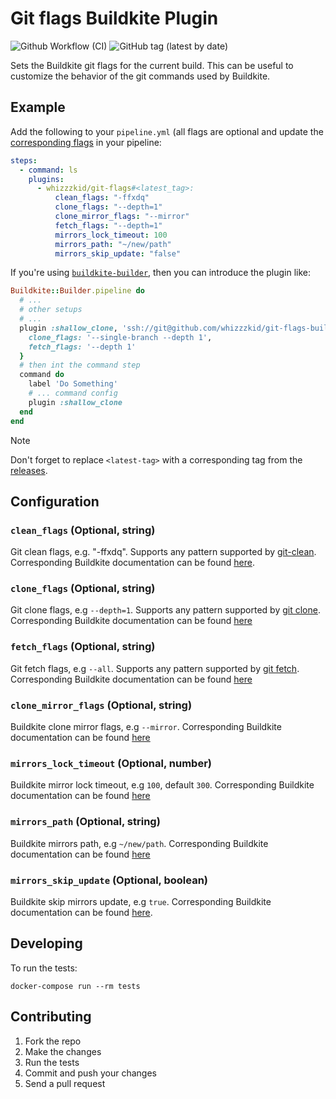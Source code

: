 # Git flags Buildkite Plugin

![Github Workflow (CI)](https://github.com/whizzzkid/git-flags-buildkite-plugin/actions/workflows/ci.yml/badge.svg)
![GitHub tag (latest by date)](https://img.shields.io/github/v/tag/whizzzkid/git-flags-buildkite-plugin)

Sets the Buildkite git flags for the current build. This can be useful to customize the behavior of the git commands used by Buildkite.

## Example

Add the following to your `pipeline.yml` (all flags are optional and update the [corresponding flags](https://buildkite.com/docs/agent/v3/configuration) in your pipeline:

```yml
steps:
  - command: ls
    plugins:
      - whizzzkid/git-flags#<latest_tag>:
          clean_flags: "-ffxdq"
          clone_flags: "--depth=1"
          clone_mirror_flags: "--mirror"
          fetch_flags: "--depth=1"
          mirrors_lock_timeout: 100
          mirrors_path: "~/new/path"
          mirrors_skip_update: "false"
```

If you're using [`buildkite-builder`](https://github.com/Gusto/buildkite-builder), then you can introduce the plugin like:

```rb
Buildkite::Builder.pipeline do
  # ...
  # other setups
  # ...
  plugin :shallow_clone, 'ssh://git@github.com/whizzzkid/git-flags-buildkite-plugin.git#<latest-tag>', {
    clone_flags: '--single-branch --depth 1',
    fetch_flags: '--depth 1'
  }
  # then int the command step
  command do
    label 'Do Something'
    # ... command config
    plugin :shallow_clone
  end
end
```

> [!NOTE]  
> Don't forget to replace `<latest-tag>` with a corresponding tag from the [releases](https://github.com/whizzzkid/git-flags-buildkite-plugin/releases).

## Configuration

### `clean_flags` (Optional, string)

Git clean flags, e.g. "-ffxdq". Supports any pattern supported by [git-clean](https://man7.org/linux/man-pages/man1/git-clean.1.html). Corresponding Buildkite documentation can be found [here](https://buildkite.com/docs/agent/v3/configuration#git-clean-flags).

### `clone_flags` (Optional, string)

Git clone flags, e.g `--depth=1`. Supports any pattern supported by [git clone](https://man7.org/linux/man-pages/man1/git-clone.1.html). Corresponding Buildkite documentation can be found [here](https://buildkite.com/docs/agent/v3/configuration#git-clone-flags)

### `fetch_flags` (Optional, string)

Git fetch flags, e.g `--all`. Supports any pattern supported by [git fetch](https://man7.org/linux/man-pages/man1/git-fetch.1.html). Corresponding Buildkite documentation can be found [here](https://buildkite.com/docs/agent/v3/configuration#git-fetch-flags)

### `clone_mirror_flags` (Optional, string)

Buildkite clone mirror flags, e.g `--mirror`. Corresponding Buildkite documentation can be found [here](https://buildkite.com/docs/agent/v3/configuration#git-clone-mirror-flags)

### `mirrors_lock_timeout` (Optional, number)

Buildkite mirror lock timeout, e.g `100`, default `300`. Corresponding Buildkite documentation can be found [here](https://buildkite.com/docs/agent/v3/configuration#git-mirrors-lock-timeout)

### `mirrors_path` (Optional, string)

Buildkite mirrors path, e.g `~/new/path`. Corresponding Buildkite documentation can be found [here](https://buildkite.com/docs/agent/v3/configuration#git-mirrors-path)

### `mirrors_skip_update` (Optional, boolean)

Buildkite skip mirrors update, e.g `true`. Corresponding Buildkite documentation can be found [here](https://buildkite.com/docs/agent/v3/configuration#git-mirrors-skip-update).

## Developing

To run the tests:

```shell
docker-compose run --rm tests
```

## Contributing

1. Fork the repo
2. Make the changes
3. Run the tests
4. Commit and push your changes
5. Send a pull request
